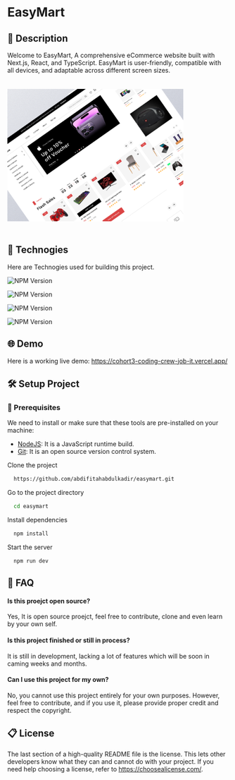 
# EasyMart
## 📝 Description
Welcome to EasyMart, A comprehensive eCommerce website built with Next.js, React, and TypeScript. EasyMart is user-friendly, compatible with all devices, and adaptable across different screen sizes.

<img src="https://github.com/abdifitahabdulkadir/easymart/blob/d9a3910052675b9b745ab0c1a8e1eab2bf905e8c/bg.png" alt="easymart image" style="height: 300px; margin: 20px 0;" />

## 🚀 Technogies

Here are Technogies used for building this project.

![NPM Version](https://img.shields.io/npm/v/next?style=for-the-badge&logoColor=blue&logoSize=100&label=Nextjs&labelColor=%22%234A4947%22&color=black)

![NPM Version](https://img.shields.io/npm/v/react?style=for-the-badge&logoColor=blue&logoSize=100&label=Reactjs&labelColor=227B94&color=black)

![NPM Version](https://img.shields.io/npm/v/typescript?style=for-the-badge&logoColor=blue&logoSize=100&label=Typescript&labelColor=08C2FF&color=black)

![NPM Version](https://img.shields.io/npm/v/tailwindcss?style=for-the-badge&logoColor=blue&logoSize=100&label=Tailwing.css&labelColor=0a83c9&color=black)

## 🌐 Demo
Here is a working live demo:  https://cohort3-coding-crew-job-it.vercel.app/

## 🛠️ Setup Project
### 🍴 Prerequisites

We need to install or make sure that these tools are pre-installed on your machine:

- [NodeJS](https://nodejs.org/en/download/): It is a JavaScript runtime build. 
- [Git](https://git-scm.com/downloads): It is an open source version control system. 


Clone the project

```bash
  https://github.com/abdifitahabdulkadir/easymart.git
```

Go to the project directory

```bash
  cd easymart
```

Install dependencies

```bash
  npm install
```

Start the server

```bash
  npm run dev
```


## 🤔 FAQ

#### Is this proejct open source?

Yes, It is open source proejct, feel free to contribute, clone and even learn by your own self.

#### Is this project finished or still in process?

It is still in development, lacking a lot of features which will be soon in caming weeks and months.


#### Can I use this project for my own?

No, you cannot use this project entirely for your own purposes. However, feel free to contribute, and if you use it, please provide proper credit and respect the copyright.


## 📋 License

The last section of a high-quality README file is the license. This lets other developers know what they can and cannot do with your project. If you need help choosing a license, refer to https://choosealicense.com/.
